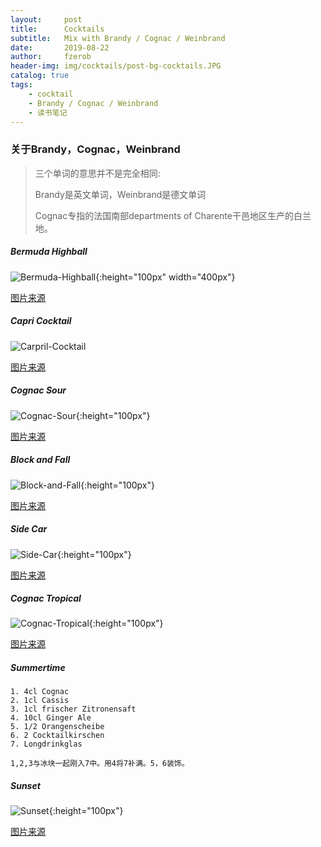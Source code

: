```yaml
---
layout:     post
title:      Cocktails
subtitle:   Mix with Brandy / Cognac / Weinbrand
date:       2019-08-22
author:     fzerob
header-img: img/cocktails/post-bg-cocktails.JPG
catalog: true
tags:
    - cocktail
    - Brandy / Cognac / Weinbrand
    - 读书笔记
---
```


### 关于Brandy，Cognac，Weinbrand 
> 三个单词的意思并不是完全相同:
> 
> Brandy是英文单词，Weinbrand是德文单词
>
> Cognac专指的法国南部departments of Charente干邑地区生产的白兰地。
> 



##### Bermuda Highball
![Bermuda-Highball](https://www.thedrinkkings.com/wp-content/uploads/2014/05/Bombay-Highball-9-630x785.jpg){:height="100px" width="400px"}


[图片来源](https://www.thedrinkkings.com/bermuda-highball-recipe/)

##### Capri Cocktail
![Carpril-Cocktail](https://img.chefkoch-cdn.de/rezepte/1733621282408794/bilder/1115647/crop-600x400/capri-cocktail.jpg)

[图片来源](https://www.chefkoch.de/rezepte/1733621282408794/Capri-Cocktail.html)
	
##### Cognac Sour
![Cognac-Sour](https://vikalinka.com/wp-content/uploads/2014/10/MG_0945.jpg){:height="100px"}

[图片来源](https://vikalinka.com/cognac-sour/)

##### Block and Fall
![Block-and-Fall](https://barmanitalia.it/wp-content/uploads/2013/04/angel-face-cocktail.jpeg){:height="100px"}

[图片来源](https://barmanitalia.it/block-and-fall/)	

##### Side Car
![Side-Car](https://cdn.liquor.com/wp-content/uploads/2019/05/22111906/sidecar-720x720-recipe.jpg){:height="100px"}


[图片来源](https://www.liquor.com/recipes/sidecar/#gs.yb4ecd)

##### Cognac Tropical
![Cognac-Tropical](https://www.cocktailscout.de/user_img/recipe/28/big/b7a73c80925d58d96dcacec836cba506.jpg){:height="100px"}

[图片来源](https://www.cocktailscout.de/rezepte/cognac-tropical)

##### Summertime

	1. 4cl Cognac
	2. 1cl Cassis
	3. 1cl frischer Zitronensaft
	4. 10cl Ginger Ale
	5. 1/2 Orangenscheibe
	6. 2 Cocktailkirschen
	7. Longdrinkglas
	
	1,2,3与冰块一起刚入7中。用4将7补满。5，6装饰。

##### Sunset
![Sunset](https://images.cocktailflow.com/v1/cocktail/w_300,h_540/cocktail_red_brandy_sunset-1.png){:height="100px"}

[图片来源](https://cocktailflow.com/cocktail/red-brandy-sunset)